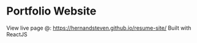 # Portfolio Website
View live page @: https://hernandsteven.github.io/resume-site/
Built with ReactJS
